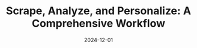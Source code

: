 ---
categories:
- Automation & Workflows
date: 2024-12-01
description: Learn how to scrape websites, analyze their data, and craft highly personalized
  emails using a powerful workflow.
duration: 10 minutes
featured: false
layout: course
level: Intermediate
sections:
- description: An overview of the video, introducing the process of website scraping
    and its applications in crafting personalized emails.
  timestamp: 00:00
  title: "\U0001F3A5 Introduction to the Workflow"
- description: Demonstration of a test example using a LinkedIn-related website to
    showcase the workflow in action.
  timestamp: 00:16
  title: "\U0001F9EA Test Example Overview"
- description: Exploration of the output generated by the scraping process, including
    key insights and use cases.
  timestamp: 01:37
  title: ⚙️ Workflow Execution and Output Review
- description: Explanation of lead enrichment techniques for crafting highly personalized
    emails using enriched data.
  timestamp: 02:30
  title: "\U0001F4A1 Lead Enrichment Strategies"
- description: Step-by-step guide to setting up an HTTP node for scraping website
    HTML content effectively.
  timestamp: 03:33
  title: "\U0001F517 HTTP Node Configuration"
- description: Overview of code node setup to clean HTML data and extract relevant
    text from the scraped content.
  timestamp: 04:33
  title: "\U0001F5A5️ Code Node Implementation"
- description: Introduction to configuring language model nodes for analyzing and
    summarizing revenue-related website data.
  timestamp: 05:37
  title: "\U0001F4CA Large Language Model Nodes"
- description: Detailed walkthrough of extracting case studies, success stories, and
    testimonials for use in email personalization.
  timestamp: 06:49
  title: "\U0001F4D1 Case Studies and Testimonials"
- description: Discussion on integrating the output into CRM systems and crafting
    highly relevant emails for leads.
  timestamp: 08:38
  title: "\U0001F4EC Email Personalization and CRM Updates"
- description: Information about scheduling a free consultation for additional help
    or questions about workflow implementation.
  timestamp: 09:43
  title: "\U0001F4DE Free Consultation Offer"
- description: Final thoughts, a call to action for viewer feedback, and a summary
    of key takeaways from the video.
  timestamp: 09:59
  title: "\U0001F44B Closing Remarks and Viewer Engagement"
tags:
- web scraping
- automation
- email
- personalization
- workflow
thumbnail: http://i3.ytimg.com/vi/8VICZS9tSVo/hqdefault.jpg
title: 'Scrape, Analyze, and Personalize: A Comprehensive Workflow'
videoId: 8VICZS9tSVo
---